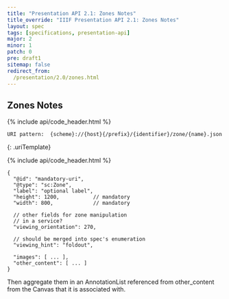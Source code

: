 ```yaml
---
title: "Presentation API 2.1: Zones Notes"
title_override: "IIIF Presentation API 2.1: Zones Notes"
layout: spec
tags: [specifications, presentation-api]
major: 2
minor: 1
patch: 0
pre: draft1
sitemap: false
redirect_from:
  /presentation/2.0/zones.html
---
```


## Zones Notes

{% include api/code_header.html %}
``` 
URI pattern:  {scheme}://{host}{/prefix}/{identifier}/zone/{name}.json
```
{: .uriTemplate}

{% include api/code_header.html %}
``` json-doc
{
  "@id": "mandatory-uri",
  "@type": "sc:Zone",
  "label": "optional label",
  "height": 1200,           // mandatory
  "width": 800,             // mandatory

  // other fields for zone manipulation
  // in a service?
  "viewing_orientation": 270,

  // should be merged into spec's enumeration
  "viewing_hint": "foldout",

  "images": [ ... ],
  "other_content": [ ... ]
}
```

Then aggregate them in an AnnotationList referenced from other_content from the Canvas that it is associated with.
